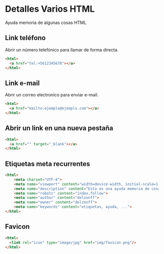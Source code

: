 # Detalles Varios HTML
Ayuda memoria de algunas cosas HTML

## Link teléfono
Abrir un número telefónico para llamar de forma directa.
```html
<html>
  <a href="tel:+5612345678"></a>
</html>
```

## Link e-mail
Abrir un correo electronico para enviar e-mail.
```html
<html>
  <a href="mailto:ejemplo@ejemplo.com"></a>
</html>
```

## Abrir un link en una nueva pestaña
```html
<html>
  <a href="" target="_blank"></a>
</html>
```
## Etiquetas meta recurrentes

```html
<html>
  	<meta charset="UTF-8">
  	<meta name="viewport" content="width=device-width, initial-scale=1.0">
  	<meta name="description" content="Esta es una ayuda memoria de cosas que suelo olvidar y tengo que volver a revisar">
	<meta name="robots" content="index,follow"> 
	<meta name="author" content="delzonff"> 
	<meta name="owner" content="delzonff">
  	<meta name="keywords" content="etiquetas, ayuda, ...">
</html>
```
## Favicon
```html
<html>
  <link rel="icon" type="image/jpg" href="img/favicon.png"/>
</html>
```
